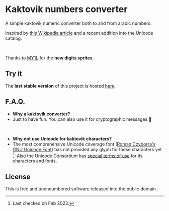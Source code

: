 # Kaktovik numbers converter

A simple kaktovik numeric converter both to and from arabic numbers.

Inspired by [this Wikipedia article](https://en.wikipedia.org/wiki/Kaktovik_numerals) and a recent addition into the Unicode catalog.

<br/>

Thanks to [MY1L](https://github.com/MY1L) for the **new digits sprites**.

## Try it

The **last stable version** of this project is hosted [here](https://chrisuser.github.io/kaktovik-converter/).

## F.A.Q.

- **Why a kaktovik converter?**
- Just to have fun. You can also use it for cryptographic messages 🤫

<br/>

- **Why not use Unicode for kaktovik characters?**
- The most comprehensive Unicode coverage font ([Roman Czyborra's GNU Unicode Font](http://czyborra.com/unifont/)) has not provided any glyph for these characters yet [^1]. Also the Unicode Consortium has [special terms of use](https://www.unicode.org/charts/PDF/U1D2C0.pdf) for its characters and fonts.

[^1]: Last checked on Feb 2023.

## License

This is free and unencumbered software released into the public domain.
